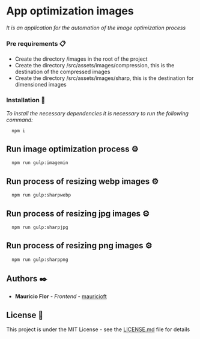# App optimization images
_It is an application for the automation of the image optimization process_

### Pre requirements 📋
* Create the directory /images in the root of the project
* Create the directory /src/assets/images/compression, this is the destination of the compressed images
* Create the directory /src/assets/images/sharp, this is the destination for dimensioned images

### Installation 🔧
_To install the necessary dependencies it is necessary to run the following command:_
```
  npm i
```

## Run image optimization process ⚙️
```
  npm run gulp:imagemin
```

## Run process of resizing webp images ⚙️
```
  npm run gulp:sharpwebp
```

## Run process of resizing jpg images ⚙️
```
  npm run gulp:sharpjpg
```

## Run process of resizing png images ⚙️
```
  npm run gulp:sharppng
```

## Authors ✒️
* **Mauricio Flor** - *Frontend* - [mauricioft](https://github.com/mauricioft)

## License 📄
This project is under the MIT License - see the [LICENSE.md](https://github.com/Mauricioft/app-optimization-images/blob/LICENSE.md) file for details